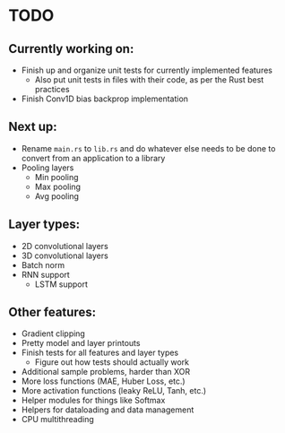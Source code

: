 # TODO

## Currently working on:

-   Finish up and organize unit tests for currently implemented features
    -   Also put unit tests in files with their code, as per the Rust best practices
-   Finish Conv1D bias backprop implementation

## Next up:

-   Rename `main.rs` to `lib.rs` and do whatever else needs to be done to convert from
    an application to a library
-   Pooling layers
    -   Min pooling
    -   Max pooling
    -   Avg pooling

## Layer types:

-   2D convolutional layers
-   3D convolutional layers
-   Batch norm
-   RNN support
    -   LSTM support

## Other features:

-   Gradient clipping
-   Pretty model and layer printouts
-   Finish tests for all features and layer types
    -   Figure out how tests should actually work
-   Additional sample problems, harder than XOR
-   More loss functions (MAE, Huber Loss, etc.)
-   More activation functions (leaky ReLU, Tanh, etc.)
-   Helper modules for things like Softmax
-   Helpers for dataloading and data management
-   CPU multithreading
